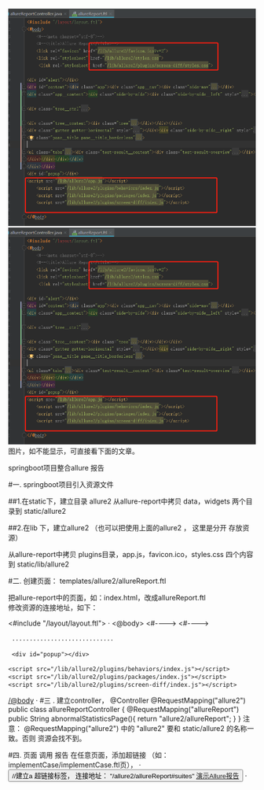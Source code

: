 
![page页面](https://github.com/kaitianpidi/allsureReport/blob/gh-pages/allure_page.png?raw=true)
![资源目录](https://github.com/kaitianpidi/allsureReport/blob/gh-pages/allure_page.png?raw=true)
图片，如不能显示，可直接看下面的文章。

springboot项目整合allure 报告


#一. springboot项目引入资源文件

##1.在static下，建立目录 allure2 
 从allure-report中拷贝  data，widgets  两个目录到 static/allure2
 
##2.在lib 下，建立allure2  （也可以把使用上面的allure2 ， 这里是分开 存放资源）

 从allure-report中拷贝  plugins目录，app.js，favicon.ico，styles.css  四个内容 到 static/lib/allure2
 
#二. 创建页面：  templates/allure2/allureReport.ftl 

把allure-report中的页面，如：index.html，改成allureReport.ftl  
修改资源的连接地址，如下：

<#include "/layout/layout.ftl">
·
<@body>
    <#--<meta charset="utf-8">-->
    <#--<title>Allure Report</title>-->
    <link rel="favicon" href="/lib/allure2/favicon.ico?v=2">
    <link rel="stylesheet" href="/lib/allure2/styles.css">
     <link rel="stylesheet" href="/lib/allure2/plugins/screen-diff/styles.css">
     
     .............................
     
     <div id="popup"></div>
<script src="/lib/allure2/app.js"></script>
    <script src="/lib/allure2/plugins/behaviors/index.js"></script>
    <script src="/lib/allure2/plugins/packages/index.js"></script>
    <script src="/lib/allure2/plugins/screen-diff/index.js"></script>

</@body>
·
#三 . 建立controller， 
@Controller
@RequestMapping("allure2")
public class allureReportController {
    @RequestMapping("allureReport")
    public String abnormalStatisticsPage(){
        return "allure2/allureReport";
    }
}
注意：  @RequestMapping("allure2") 中的 "allure2" 要和 static/allure2 的名称一致。否则 资源会找不到。

#四.  页面 调用 报告
在任意页面，添加超链接 （如：implementCase/implementCase.ftl页），
·
<button id="btn_add" type="button" >
  //建立a 超链接标签， 连接地址： "/allure2/allureReport#suites"
           <a  href="/allure2/allureReport#suites" target="_blank">演示Allure报告</a>
</button>
·
